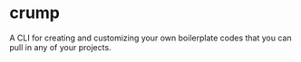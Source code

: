 # crump

A CLI for creating and customizing your own boilerplate codes that you can pull in any of your projects.
